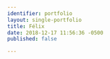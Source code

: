 ```yaml
---
identifier: portfolio
layout: single-portfolio
title: Félix
date: 2018-12-17 11:56:36 -0500
published: false

---
```

